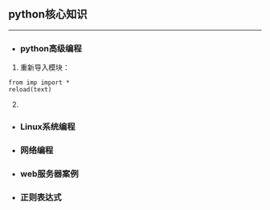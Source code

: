 ## python核心知识
********************
- ### python高级编程
1. 重新导入模块：<br>
```
from imp import *
reload(text)
```
2.
- ### Linux系统编程
- ### 网络编程
- ### web服务器案例
- ### 正则表达式
